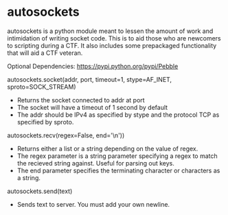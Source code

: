 autosockets
===========
autosockets is a python module meant to lessen the amount of work and intimidation of writing socket code. This is 
to aid those who are newcomers to scripting during a CTF. It also includes some prepackaged functionality that will
aid a CTF veteran. 

Optional Dependencies: 
https://pypi.python.org/pypi/Pebble

autosockets.socket(addr, port, timeout=1, stype=AF_INET, sproto=SOCK_STREAM)
 * Returns the socket connected to addr at port
 * The socket will have a timeout of 1 second by default 
 * The addr should be IPv4 as specified by stype and the protocol TCP as specified by sproto. 

autosockets.recv(regex=False, end='\n'))
 * Returns either a list or a string depending on the value of regex.
 * The regex parameter is a string parameter specifying a regex to match the recieved string against. Useful for parsing out keys.
 * The end parameter specifies the terminating character or characters as a string. 
 
autosockets.send(text)
 * Sends text to server. You must add your own newline.
